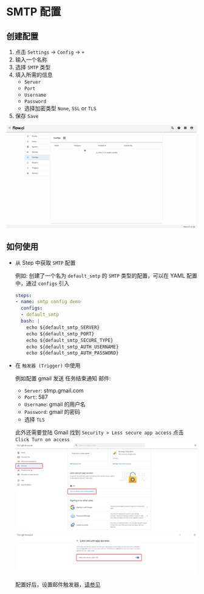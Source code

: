 # SMTP 配置

## 创建配置

1. 点击 `Settings` -> `Config` -> `+`
2. 输入一个名称
3. 选择 `SMTP` 类型
4. 填入所需的信息
   - `Server`
   - `Port`
   - `Username`
   - `Password`
   - 选择加密类型 `None`, `SSL` or `TLS`
5. 保存 `Save`

![create smtp](../../images/config/create_smtp.gif)

## 如何使用

- 从 Step 中获取 `SMTP` 配置

  例如: 创建了一个名为 `default_smtp` 的 `SMTP` 类型的配置，可以在 YAML 配置中，通过 `configs` 引入

  ```yaml
  steps:
  - name: smtp config demo
    configs:
    - default_smtp
    bash: |
      echo ${default_smtp_SERVER}
      echo ${default_smtp_PORT}
      echo ${default_smtp_SECURE_TYPE}
      echo ${default_smtp_AUTH_USERNAME}
      echo ${default_smtp_AUTH_PASSWORD}
  ```

- 在 `触发器 (Trigger)` 中使用

  例如配置 gmail 发送 任务结束通知 邮件:
  - `Server`: stmp.gmail.com
  - `Port`: 587
  - `Username`: gmail 的用户名
  - `Password`: gmail 的密码
  - 选择 `TLS`

  此外还需要登陆 Gmail 
  找到 `Security > Less secure app access`
  点击 `Click Turn on access`
  ![gmail_1](../../images/config/gmail_setting_1.png)
  ![gmail_2](../../images/config/gmail_setting_2.png)

  配置好后，设置邮件触发器，[请参见](cn/trigger/on_job_finish.md#发送邮件)

